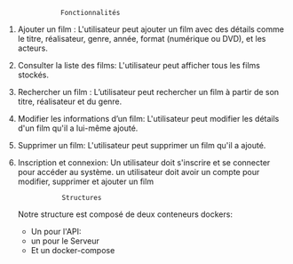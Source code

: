                   Fonctionnalités
1. Ajouter un film :
L'utilisateur peut ajouter un film avec des détails comme le titre, réalisateur, genre, année, format (numérique ou DVD), et les acteurs.
2. Consulter la liste des films:
L'utilisateur peut afficher tous les films stockés.
3. Rechercher un film :
L’utilisateur peut rechercher un film à partir de son titre, réalisateur et du genre.
4. Modifier les informations d’un film:
L'utilisateur peut modifier les détails d'un film qu'il a lui-même ajouté.
5. Supprimer un film:
L'utilisateur peut supprimer un film qu'il a ajouté.
6. Inscription et connexion:
Un utilisateur doit s'inscrire et se connecter pour accéder au système.
un utilisateur doit avoir un compte pour modifier, supprimer et ajouter un film

                  Structures
   Notre structure est composé de deux conteneurs dockers:
   -  Un pour l'API: 
   -  un pour le Serveur
   -  Et un docker-compose
